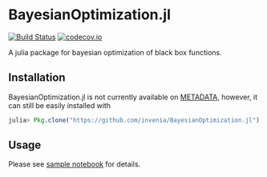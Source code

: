 BayesianOptimization.jl
=========================
[![Build Status](https://travis-ci.org/invenia/BayesianOptimization.jl.svg?branch=master)](https://travis-ci.org/invenia/BayesianOptimization.jl)
[![codecov.io](https://codecov.io/github/invenia/BayesianOptimization.jl/coverage.svg?branch=master)](https://codecov.io/github/invenia/BayesianOptimization.jl?branch=master)

A julia package for bayesian optimization of black box functions.


Installation
--------------
BayesianOptimization.jl is not currently available on [METADATA](https://github.com/JuliaLang/METADATA.jl), however, it can still be easily installed with 
```julia
julia> Pkg.clone("https://github.com/invenia/BayesianOptimization.jl")
```

Usage
-------

Please see [sample notebook](examples/simple.ipynb) for details.




